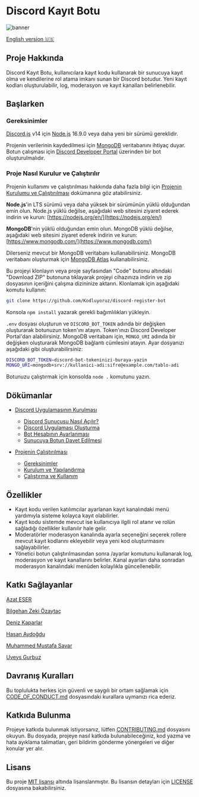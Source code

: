# Discord Kayıt Botu

![banner](https://user-images.githubusercontent.com/39780/236168231-516d688e-8f15-45d5-a80f-889e0b7f0b00.png)

[English version 🇺🇸](readme.en.md)

## Proje Hakkında

Discord Kayıt Botu, kullanıcılara kayıt kodu kullanarak bir sunucuya kayıt olma ve kendilerine rol atama imkanı sunan
bir Discord botudur. Yeni kayıt kodları oluşturulabilir, log, moderasyon ve kayıt kanalları belirlenebilir.

## Başlarken

### Gereksinimler

[Discord.js](https://github.com/discordjs/discord.js) v14 için [Node.js](https://nodejs.org/en/download) 16.9.0 veya
daha yeni bir sürümü gereklidir.

Projenin verilerinin kaydedilmesi için [MongoDB](https://www.mongodb.com/) veritabanını ihtiyaç duyar.
Botun çalışması için [Discord Developer Portal](https://discord.com/developers/applications) üzerinden bir bot
oluşturulmalıdır.

### Proje Nasıl Kurulur ve Çalıştırılır

Projenin kullanımı ve çalıştırılması hakkında daha fazla bilgi
için [Projenin Kurulumu ve Çalıştırılması](docs/ProjeninCalistirilmasi.md) dokümanına göz atabilirsiniz.

**Node.js**'in LTS sürümü veya daha yüksek bir sürümünün yüklü olduğundan emin olun. Node.js yüklü değilse, aşağıdaki
web sitesini ziyaret ederek indirin ve kurun: [https://nodejs.org/en/](https://nodejs.org/en/)

**MongoDB**'nin yüklü olduğundan emin olun. MongoDB yüklü değilse, aşağıdaki web sitesini ziyaret ederek indirin ve
kurun: [https://www.mongodb.com/](https://www.mongodb.com/)

Dilerseniz mevcut bir MongoDB veritabanı kullanabilirsiniz. MongoDB veritabanı oluşturmak
için [MongoDB Atlas](https://www.mongodb.com/cloud/atlas) kullanabilirsiniz.

Bu projeyi klonlayın veya proje sayfasından "Code" butonu altındaki "Download ZIP" butonuna tıklayarak projeyi
cihazınıza indirin ve zip dosyasının içeriğini çalışma dizininize aktarın. Klonlamak için aşağıdaki komutu kullanın:

```bash
git clone https://github.com/Kodluyoruz/discord-register-bot
```

Konsola `npm install` yazarak gerekli bağımlılıkları yükleyin.

`.env` dosyası oluşturun ve `DISCORD_BOT_TOKEN` adında bir değişken oluşturarak botunuzun token'ını atayın. Token'ınızı
Discord Developer Portal'dan alabilirsiniz.
MongoDB veritabanı için, `MONGO_URI` adında bir değişken oluşturarak MongoDB bağlantı cümlesini atayın.
Ayar dosyanızı aşağıdaki gibi oluşturabilirsiniz:

```sh
DISCORD_BOT_TOKEN=discord-bot-tokeninizi-buraya-yazin
MONGO_URI=mongodb+srv://kullanici-adi:sifre@example.com/tablo-adi
```

Botunuzu çalıştırmak için konsolda `node .` komutunu yazın.

## Dökümanlar

- [Discord Uygulamasının Kurulması](docs/BotKaydi.md)

  - [Discord Sunucusu Nasıl Açılır?](docs/BotKaydi.md#discord-sunucusu-nas%C4%B1l-a%C3%A7%C4%B1l%C4%B1r)
  - [Discord Uygulaması Oluşturma](docs/BotKaydi.md#discord-uygulamas%C4%B1-olu%C5%9Fturma)
  - [Bot Hesabının Ayarlanması](docs/BotKaydi.md#bot-hesab%C4%B1n%C4%B1n-ayarlanmas%C4%B1)
  - [Sunucuya Botun Davet Edilmesi](docs/BotKaydi.md#sunucuya-botun-davet-edilmesi)

- [Projenin Çalıştırılması](docs/ProjeninCalistirilmasi.md#gereksinimler)

  - [Gereksinimler](docs/ProjeninCalistirilmasi.md#gereksinimler)
  - [Kurulum ve Yapılandırma](docs/ProjeninCalistirilmasi.md#kurulum)
  - [Çalıştırma ve Kullanım](docs/ProjeninCalistirilmasi.md#ba%C5%9Flatma)

## Özellikler

- Kayıt kodu verilen katılımcılar ayarlanan kayıt kanalındaki menü yardımıyla sisteme kolayca kayıt olabilirler.
- Kayıt kodu sistemde mevcut ise kullanıcıya ilgili rol atanır ve rolün sağladığı özellikler kullanılır hale gelir.
- Moderatörler moderasyon kanalında ayarla seçeneğini seçerek rollere mevcut kayıt kodlarını ekleyebilir veya yeni kod
  oluşturmasını sağlayabilirler.
- Yönetici botun çalıştırılmasından sonra /ayarlar komutunu kullanarak log, moderasyon ve kayıt kanallarını belirler.
  Kanal ayarları daha sonradan moderasyon kanalındaki menüden kolaylıkla güncellenebilir.

## Katkı Sağlayanlar

[Azat ESER](https://github.com/azateser)

[Bilgehan Zeki Özaytaç](https://github.com/WildGenie)

[Deniz Kaparlar](https://github.com/denizk1)

[Hasan Aydoğdu](https://github.com/haydogdu1990)

[Muhammed Mustafa Savar](https://github.com/muffafa)

[Uveys Gurbuz](https://github.com/uveysg)

## Davranış Kuralları

Bu toplulukta herkes için güvenli ve saygılı bir ortam sağlamak için [CODE_OF_CONDUCT.md](CODE_OF_CONDUCT.md)
dosyasındaki kurallara uymanızı rica ederiz.

## Katkıda Bulunma

Projeye katkıda bulunmak istiyorsanız, lütfen [CONTRIBUTING.md](CONTRIBUTING.md) dosyasını okuyun. Bu dosyada, projeye
nasıl katkıda bulunabileceğiniz, kod yazma ve hata ayıklama talimatları, geri bildirim gönderme yönergeleri ve diğer
konular yer alır.

## Lisans

Bu proje [MIT lisansı](https://choosealicense.com/licenses/mit/) altında lisanslanmıştır. Bu lisansın detayları
için [LICENSE](LICENSE) dosyasına bakabilirsiniz.
